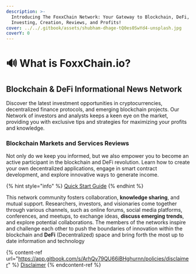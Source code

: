 ```yaml
---
description: >-
  Introducing The FoxxChain Network: Your Gateway to Blockchain, DeFi,
  Investing, Creation, Reviews, and Profits!
cover: ../../.gitbook/assets/shubham-dhage-tQ0es0SwYd4-unsplash.jpg
coverY: 0
---
```


# 🔊 What is FoxxChain.io?

## Blockchain & DeFi Informational News Network

Discover the latest investment opportunities in cryptocurrencies, decentralized finance protocols, and emerging blockchain projects. Our Network of investors and analysts keeps a keen eye on the market, providing you with exclusive tips and strategies for maximizing your profits and knowledge.

### Blockchain Markets and Services Reviews&#x20;

Not only do we keep you informed, but we also empower you to become an active participant in the blockchain and DeFi revolution. Learn how to create your own decentralized applications, engage in smart contract development, and explore innovative ways to generate income.

{% hint style="info" %}
[Quick Start Guide](../quickstart-v2/)
{% endhint %}

This network community fosters collaboration, **knowledge sharing**, and mutual support. Researchers, investors, and visionaries come together through various channels, such as online forums, social media platforms, conferences, and meetups, to exchange ideas, **discuss emerging trends**, and explore potential collaborations. The members of the networks inspire and challenge each other to push the boundaries of innovation within the blockchain and **DeFi** (Decentralized) space and bring forth the most up to date information and technology





{% content-ref url="https://app.gitbook.com/s/ArhQv79QU66iBHghurnn/policies/disclaimer" %}
[Disclaimer](https://app.gitbook.com/s/ArhQv79QU66iBHghurnn/policies/disclaimer)
{% endcontent-ref %}
